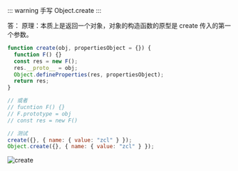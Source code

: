 ::: warning
手写 Object.create
:::

答：
原理：本质上是返回一个对象，对象的构造函数的原型是 create 传入的第一个参数。

```js
function create(obj, propertiesObject = {}) {
  function F() {}
  const res = new F();
  res.__proto__ = obj;
  Object.defineProperties(res, propertiesObject);
  return res;
}

// 或者
// fucntion F() {}
// F.prototype = obj
// const res = new F()

// 测试
create({}, { name: { value: "zcl" } });
Object.create({}, { name: { value: "zcl" } });
```

![create](/assets/basic/code_write/3.png)
